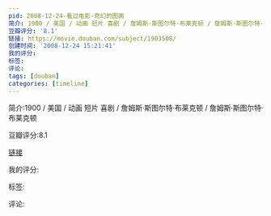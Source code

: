 ```yaml
---
pid: 2008-12-24-看过电影-奇幻的图画
简介: 1900 / 美国 / 动画 短片 喜剧 / 詹姆斯·斯图尔特·布莱克顿 / 詹姆斯·斯图尔特·布莱克顿
豆瓣评分: '8.1'
链接: https://movie.douban.com/subject/1903508/
创建时间: '2008-12-24 15:21:41'
我的评分:
标签:
评论:
tags: [douban]
categories: [timeline]
---
```

简介:1900 / 美国 / 动画 短片 喜剧 / 詹姆斯·斯图尔特·布莱克顿 / 詹姆斯·斯图尔特·布莱克顿

豆瓣评分:8.1

[链接](https://movie.douban.com/subject/1903508/)

我的评分:

标签:

评论:

